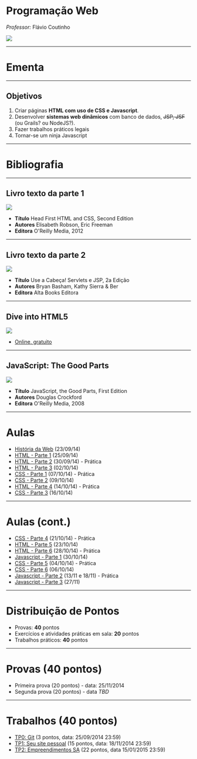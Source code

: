 # Programação Web
*Professor:* Flávio Coutinho

<img class="page-author-picture" src="images/flavio-avatar.jpg">

---
# Ementa

---
## Objetivos

1. Criar páginas **HTML com uso de CSS e Javascript**.
1. Desenvolver **sistemas web dinâmicos** com banco de dados, ~~JSP, JSF~~ (ou
  Grails? ou NodeJS?).
1. Fazer trabalhos práticos legais
1. Tornar-se um ninja Javascript

---
# Bibliografia

---
## **Livro texto** da parte 1

<div class="book-cover-container">
  <img class="book-cover" src="images/head-first-html-css.jpg">
  <div class="book-left"></div>
</div>

- **Título**	Head First HTML and CSS, Second Edition
- **Autores**	Elisabeth Robson, Eric Freeman
- **Editora** O'Reilly Media, 2012

---
## **Livro texto** da parte 2

<div class="book-cover-container">
  <img class="book-cover" src="images/head-first-servlets-jsp.jpg">
  <div class="book-left"></div>
</div>

- **Título**	Use a Cabeça! Servlets e JSP, 2a Edição
- **Autores**	Bryan Basham, Kathy Sierra & Ber
- **Editora** Alta Books Editora

---
## Dive into HTML5

<div class="book-cover-container">
  <img class="book-cover" src="images/dive-into-html5.png">
  <div class="book-left book-light"></div>
</div>

- [Online, gratuito](http://diveintohtml5.com.br/)

---
## JavaScript: The Good Parts

<div class="book-cover-container">
  <img class="book-cover" src="images/js-good-parts.png">
  <div class="book-left book-light"></div>
</div>

- **Título**	JavaScript, the Good Parts, First Edition
- **Autores**	Douglas Crockford
- **Editora** O'Reilly Media, 2008

---
# Aulas

- [História da Web](classes/intro/) (23/09/14)
- [HTML - Parte 1](classes/html1/) (25/09/14)
- [HTML - Parte 2](classes/html2/) (30/09/14) - Prática
- [HTML - Parte 3](classes/html3/) (02/10/14)
- [CSS - Parte 1](classes/css1/) (07/10/14) - Prática
- [CSS - Parte 2](classes/css2) (09/10/14)
- [HTML - Parte 4](classes/html4) (14/10/14) - Prática
- [CSS - Parte 3](classes/css3) (16/10/14)

---
# Aulas (cont.)

- [CSS - Parte 4](classes/css4) (21/10/14) - Prática
- [HTML - Parte 5](classes/html5) (23/10/14)
- [HTML - Parte 6](classes/html6) (28/10/14) - Prática
- [Javascript - Parte 1](classes/js1) (30/10/14)
- [CSS - Parte 5](classes/css5) (04/10/14) - Prática
- [CSS - Parte 6](classes/css6) (06/10/14)
- [Javascript - Parte 2](classes/js2) (13/11 e 18/11) - Prática
- [Javascript - Parte 3](classes/js3) (27/11)

---
# Distribuição de Pontos

- Provas: **40** pontos
- Exercícios e atividades práticas em sala: **20** pontos
- Trabalhos práticos: **40** pontos

---
# Provas (40 pontos)

- Primeira prova (20 pontos) - data: 25/11/2014
- Segunda prova (20 pontos) - data _TBD_

---
# Trabalhos (40 pontos)

- [TP0: Git](assignments/tp0) (3 pontos, data: 25/09/2014 23:59)
- [TP1: Seu site pessoal][tp1] (15 pontos, data: 18/11/2014 23:59)
- [TP2: Empreendimentos SA][tp2] (22 pontos, data 15/01/2015 23:59)

[tp1]: https://github.com/fegemo/cefet-web/blob/master/src/assignments/tp1/README.md
[tp2]: https://github.com/fegemo/cefet-web/blob/master/src/assignments/tp2/README.md
